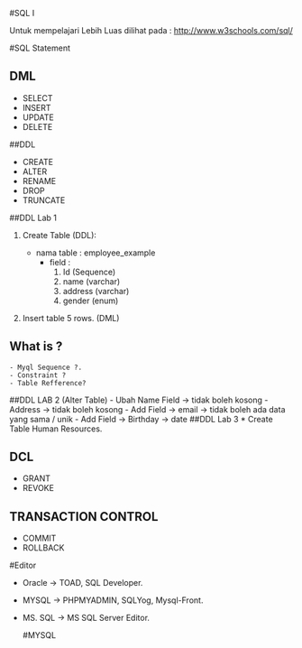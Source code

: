#SQL I 

Untuk mempelajari Lebih Luas dilihat pada : 
http://www.w3schools.com/sql/

#SQL Statement

## DML 
- SELECT 
- INSERT 
- UPDATE 
- DELETE

##DDL 
- CREATE
- ALTER
- RENAME
- DROP
- TRUNCATE

##DDL Lab 1
1. Create Table (DDL): 
	* nama table : employee_example 
		* field : 
			1.  Id (Sequence)
			2.  name (varchar)
			3.  address (varchar)
			4.  gender (enum)
			
2. Insert table 5 rows. (DML)


## What is ?
	- Myql Sequence ?.
	- Constraint ? 
	- Table Refference?

##DDL LAB 2 (Alter Table) 
	- Ubah Name Field -> tidak boleh kosong
	- Address -> tidak boleh kosong
	- Add Field -> email -> tidak boleh ada data yang sama / unik
	- Add Field -> Birthday -> date
##DDL Lab 3
	* Create Table Human Resources.

## DCL
- GRANT 
- REVOKE

## TRANSACTION CONTROL
- COMMIT 
- ROLLBACK

#Editor
- Oracle -> TOAD, SQL Developer.
- MYSQL -> PHPMYADMIN, SQLYog, Mysql-Front. 
- MS. SQL -> MS SQL Server Editor.
	
	#MYSQL 
	
	
	